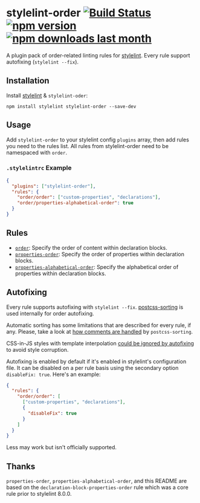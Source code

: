 # stylelint-order [![Build Status][ci-img]][ci] [![npm version][npm-version-img]][npm] [![npm downloads last month][npm-downloads-img]][npm]

A plugin pack of order-related linting rules for [stylelint]. Every rule support autofixing (`stylelint --fix`).

## Installation

Install [stylelint] & `stylelint-oder`:

```
npm install stylelint stylelint-order --save-dev
```

## Usage

Add `stylelint-order` to your stylelint config `plugins` array, then add rules you need to the rules list. All rules from stylelint-order need to be namespaced with `order`.

### `.stylelintrc` Example

```json
{
  "plugins": ["stylelint-order"],
  "rules": {
    "order/order": ["custom-properties", "declarations"],
    "order/properties-alphabetical-order": true
  }
}
```

## Rules

- [`order`](./rules/order/README.md): Specify the order of content within declaration blocks.
- [`properties-order`](./rules/properties-order/README.md): Specify the order of properties within declaration blocks.
- [`properties-alphabetical-order`](./rules/properties-alphabetical-order/README.md): Specify the alphabetical order of properties within declaration blocks.

## Autofixing

Every rule supports autofixing with `stylelint --fix`. [postcss-sorting] is used internally for order autofixing.

Automatic sorting has some limitations that are described for every rule, if any. Please, take a look at [how comments are handled](https://github.com/hudochenkov/postcss-sorting#handling-comments) by `postcss-sorting`.

CSS-in-JS styles with template interpolation [could be ignored by autofixing](https://github.com/hudochenkov/postcss-sorting#css-in-js) to avoid style corruption.

Autofixing is enabled by default if it's enabled in stylelint's configuration file. It can be disabled on a per rule basis using the secondary option `disableFix: true`. Here's an example:

```json
{
  "rules": {
    "order/order": [
      ["custom-properties", "declarations"],
      {
        "disableFix": true
      }
    ]
  }
}
```

Less may work but isn't officially supported.

## Thanks

`properties-order`, `properties-alphabetical-order`, and this README are based on the `declaration-block-properties-order` rule which was a core rule prior to stylelint 8.0.0.

[ci-img]: https://travis-ci.org/hudochenkov/stylelint-order.svg
[ci]: https://travis-ci.org/hudochenkov/stylelint-order
[npm-version-img]: https://img.shields.io/npm/v/stylelint-order.svg
[npm-downloads-img]: https://img.shields.io/npm/dm/stylelint-order.svg
[npm]: https://www.npmjs.com/package/stylelint-order
[stylelint]: https://stylelint.io/
[postcss-sorting]: https://github.com/hudochenkov/postcss-sorting
